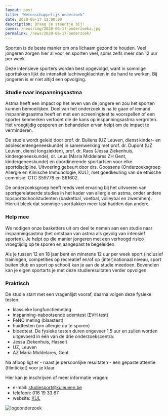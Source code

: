 ```yaml
---
layout: post
title: "Wetenschappelijk onderzoek"
date: 2020-06-17 12:00:00
description: Draag je steentje bij!
cover: /news/img/2020-06-17-onderzoeka.jpg
permalink: /news/2020-06-17-onderzoek/
---
```


Sporten is de beste manier om ons lichaam gezond te houden. Veel jongeren zorgen hier al voor en sporten veel, soms zelfs meer dan 12 uur per week. 

Deze intensieve sporters worden best opgevolgd, want in sommige sporttakken lijkt de intensiteit luchtwegklachten in de hand te werken. Bij jongeren is er niet altijd een opvolging.

### Studie naar inspanningsastma

Astma heeft een impact op het leven van de jongere en zou het sporten kunnen bemoeilijken. Doel van het onderzoek is na te gaan of iemand inspanningsastma heeft en met een screeningtest te voorspellen of een sporter kenmerken vertoont die de kans op inspanningsastma vergroten. Het vroegtijdig opsporen en behandelen ervan helpt om de impact te verminderen.

De studie wordt geleid door prof. dr. Bullens (UZ Leuven, dienst kinder- en adolescentengeneeskunde) in samenwerking met prof. dr. Dupont (UZ Leuven, dienst longziekten), prof. dr. Raes (Jessa Ziekenhuis, kindergeneeskunde), dr. Leus (Maria Middelares ZH Gent, kindergeneeskunde) en coördinerende sportartsen voor elke sportdiscipline. Uitvoering gebeurt door drs. Goossens (Onderzoeksgroep Allergie en Klinische Immunologie, KUL), met goedkeuring van de ethische commisie: CTC S59778 en S61602. 

De onderzoeksgroep heeft reeds veel ervaring bij het uitvoeren van sportgerelateerde studies in het kader van allergie en astma, onder andere topsportschoolstudenten (basketbal, voetbal, volleybal en zwemmen). Hieruit bleek dat sommige sporttakken meer last hadden dan andere.

### Help mee

We nodigen onze basketters uit om deel te nemen aan een studie naar inspanningsastma (het ontstaan van astma als gevolg van intensief sporten). Je helpt op die manier jongeren met een verhoogd risico vroegtijdig op te sporen en aangepast te begeleiden.

Als je tussen 12 en 18 jaar bent en minstens 12 uur per week sport (inclusief trainingen, competities op recreatief en/of op (inter)nationaal niveau, sport buiten club en sport op school) kan je aan de studie meedoen. Bovendien kan je eigen sportarts je met deze studieresultaten verder opvolgen.

### Praktisch

De studie start met een vragenlijst vooraf, daarna volgen deze fysieke testen: 
- klassieke longfunctiemeting 
- inspanning-nabootsende ademtest (EVH test)
- FeNO meting (blaastest)
- huidtesten (om allergie op te sporen)
- bloedtest. 
De fysieke testen duren ongeveer 1,5 uur en zullen worden uitgevoerd in één van de drie onderzoekscentra:
- Jessa Ziekenhuis, Hasselt
- UZ, Leuven
- AZ Maria Middelares, Gent. 

Na afloop ligt er - naast je persoonlijke resultaten -  een gepaste attentie (filmticket) voor je klaar. 

Hier kan je inschrijven of meer informatie vragen:

- e-mail: [studiesport@kuleuven.be](mailto:studiesport@kuleuven.be)
- telefoon: 016 19 33 67
- website: [KUL](https://gbiomed.kuleuven.be/english/research/50000698/50000631/study-sport-registration-form)
 
![logoonderzoek](/news/img/2020-06-17-onderzoekb.jpg)
